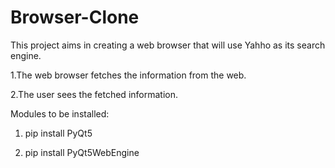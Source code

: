 # Browser-Clone

This project aims in creating a web browser that will use Yahho as its search engine. 

1.The web browser fetches the information from the web. 

2.The user sees the fetched information.


Modules to be installed:

 1. pip install PyQt5
 
 2. pip install PyQt5WebEngine



 

